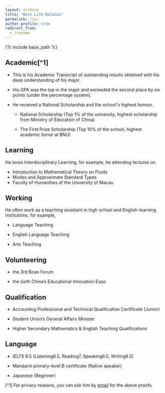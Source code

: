 ```yaml
---
layout: archive
title: "Work Life Balance"
permalink: /cv/
author_profile: true
redirect_from:
  - /resume
---
```


{% include base_path %}

Academic[^1]
---
* This is his Academic Transcript of outstanding results obtained with his deep understanding of his major.
  
* His GPA was the top in the major and exceeded the second place by six points (under the percentage system).
  
* He received a National Scholarship and the school's highest honour.

  * National Scholarship (Top 1% of the university, highest scholarship from Ministry of Education of China)
 
  * The First Prize Scholarship (Top 10% of the school, highest academic honor at BNU)


Learning
---
He loves Interdisciplinary Learning, for example, he attending lectures on 

  * Introduction to Mathematical Theory on Fluids
  * Modes and Approximate Standard Types
  * Faculty of Humanities of the University of Macau

Working
---
He often work as a teaching assistant in high school and English-learning institutions, for example,

  * Language Teaching

  * English Language Teaching

  * Arts Teaching
  
Volunteering
---

* the 3rd Boao Forum

* the sixth China’s Educational Innovation Expo

Qualification
---
* Accounting Professional and Technical Qualification Certificate (Junior)

* Student Union’s General Affairs Minister

* Higher Secondary Mathematics & English Teaching Qualifications

Language
---
* IELTS 6.5 (Listening6.5, Reading7, Speaking6.5, Writing6.5)

* Mandarin primary-level B certificate (Native speaker)

* Japanese (Beginner)

[^1] For privacy reasons, you can ask him by [email](sjs@mail.bnu.edu.cn) for the above proofs.
